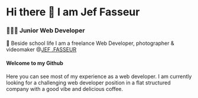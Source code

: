 # Hi there 👋 I am Jef Fasseur


### 👨🏻‍💻 Junior Web Developer 
📸 Beside school life I am a freelance Web Developer, photographer & videomaker @[JEF .FASSEUR](https://jeffasseur.be)

#### Welcome to my Github
Here you can see most of my experience as a web developer. I am currently looking for a challenging web developer position in a flat structured company with a good vibe and delicious coffee.
